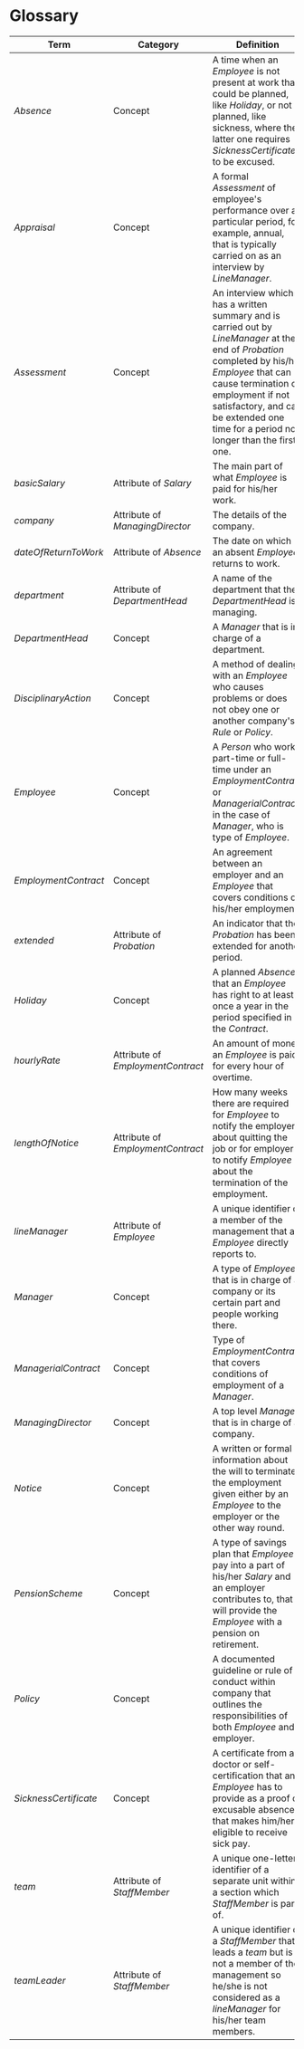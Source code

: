 # Glossary

| Term                  | Category                          | Definition                                                                                                                                                                                                                                                                    |
| --------------------- | --------------------------------- | ----------------------------------------------------------------------------------------------------------------------------------------------------------------------------------------------------------------------------------------------------------------------------- |
| _Absence_             | Concept                           | A time when an _Employee_ is not present at work that could be planned, like _Holiday_, or not planned, like sickness, where the latter one requires _SicknessCertificate_ to be excused.                                                                                     |
| _Appraisal_           | Concept                           | A formal _Assessment_ of employee's performance over a particular period, for example, annual, that is typically carried on as an interview by _LineManager_.                                                                                                                 |
| _Assessment_          | Concept                           | An interview which has a written summary and is carried out by _LineManager_ at the end of _Probation_ completed by his/her _Employee_ that can cause termination of employment if not satisfactory, and can be extended one time for a period not longer than the first one. |
| _basicSalary_         | Attribute of _Salary_             | The main part of what _Employee_ is paid for his/her work.                                                                                                                                                                                                                    |
| _company_             | Attribute of _ManagingDirector_   | The details of the company.                                                                                                                                                                                                                                                   |
| _dateOfReturnToWork_  | Attribute of _Absence_            | The date on which an absent _Employee_ returns to work.                                                                                                                                                                                                                       |
| _department_          | Attribute of _DepartmentHead_     | A name of the department that the _DepartmentHead_ is managing.                                                                                                                                                                                                               |
| _DepartmentHead_      | Concept                           | A _Manager_ that is in charge of a department.                                                                                                                                                                                                                                |
| _DisciplinaryAction_  | Concept                           | A method of dealing with an _Employee_ who causes problems or does not obey one or another company's _Rule_ or _Policy_.                                                                                                                                                      |
| _Employee_            | Concept                           | A _Person_ who works part-time or full-time under an _EmploymentContract_ or _ManagerialContract_ in the case of _Manager_, who is type of _Employee_.                                                                                                                        |
| _EmploymentContract_  | Concept                           | An agreement between an employer and an _Employee_ that covers conditions of his/her employment.                                                                                                                                                                              |
| _extended_            | Attribute of _Probation_          | An indicator that the _Probation_ has been extended for another period.                                                                                                                                                                                                       |
| _Holiday_             | Concept                           | A planned _Absence_ that an _Employee_ has right to at least once a year in the period specified in the _Contract_.                                                                                                                                                           |
| _hourlyRate_          | Attribute of _EmploymentContract_ | An amount of money an _Employee_ is paid for every hour of overtime.                                                                                                                                                                                                          |
| _lengthOfNotice_      | Attribute of _EmploymentContract_ | How many weeks there are required for _Employee_ to notify the employer about quitting the job or for employer to notify _Employee_ about the termination of the employment.                                                                                                  |
| _lineManager_         | Attribute of _Employee_           | A unique identifier of a member of the management that an _Employee_ directly reports to.                                                                                                                                                                                     |
| _Manager_             | Concept                           | A type of _Employee_ that is in charge of a company or its certain part and people working there.                                                                                                                                                                             |
| _ManagerialContract_  | Concept                           | Type of _EmploymentContract_ that covers conditions of employment of a _Manager_.                                                                                                                                                                                             |
| _ManagingDirector_    | Concept                           | A top level _Manager_ that is in charge of a company.                                                                                                                                                                                                                         |
| _Notice_              | Concept                           | A written or formal information about the will to terminate the employment given either by an _Employee_ to the employer or the other way round.                                                                                                                              |
| _PensionScheme_       | Concept                           | A type of savings plan that _Employee_ pay into a part of his/her _Salary_ and an employer contributes to, that will provide the _Employee_ with a pension on retirement.                                                                                                     |
| _Policy_              | Concept                           | A documented guideline or rule of conduct within company that outlines the responsibilities of both _Employee_ and employer.                                                                                                                                                  |
| _SicknessCertificate_ | Concept                           | A certificate from a doctor or self-certification that an _Employee_ has to provide as a proof of excusable absence that makes him/her eligible to receive sick pay.                                                                                                          |
| _team_                | Attribute of _StaffMember_        | A unique one-letter identifier of a separate unit within a section which _StaffMember_ is part of.                                                                                                                                                                            |
| _teamLeader_          | Attribute of _StaffMember_        | A unique identifier of a _StaffMember_ that leads a _team_ but is not a member of the management so he/she is not considered as a _lineManager_ for his/her team members.                                                                                                     |
